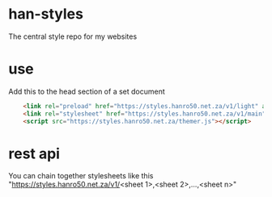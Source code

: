 # han-styles
The central style repo for my websites

# use 
Add this to the head section of a set document
```html
    <link rel="preload" href="https://styles.hanro50.net.za/v1/light" as="style">
    <link rel="stylesheet" href="https://styles.hanro50.net.za/v1/main">
    <script src="https://styles.hanro50.net.za/themer.js"></script>
```

# rest api 
You can chain together stylesheets like this "https://styles.hanro50.net.za/v1/<sheet 1\>,\<sheet 2>,...,\<sheet n>"
